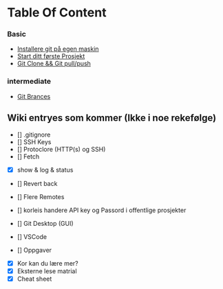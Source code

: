 # Table Of Content

### Basic

* [Installere git på egen maskin](0-Klargjøring/0.1-Installere-Git-på-egen-maskin.md)
* [Start ditt første Prosjekt](1-Begynne-med-Git/1.1-Start-ditt-første-prosjekt.md)
* [Git Clone && Git pull/push](1-Begynne-med-Git/1.2-Git-clone-&&-git-pull-push.md) 

### intermediate

* [Git Brances](brances)



## Wiki entryes som kommer (Ikke i noe rekefølge)

- [] .gitignore
- [] SSH Keys
- [] Protoclore (HTTP(s) og SSH)
- [] Fetch
- [x] show & log & status
- [] Revert back
- [] Flere Remotes

- [] korleis handere API key og Passord i offentlige prosjekter

- [] Git Desktop (GUI)
- [] VSCode

- [] Oppgaver
- [x] Kor kan du lære mer?
- [x] Eksterne lese matrial
- [x] Cheat sheet 